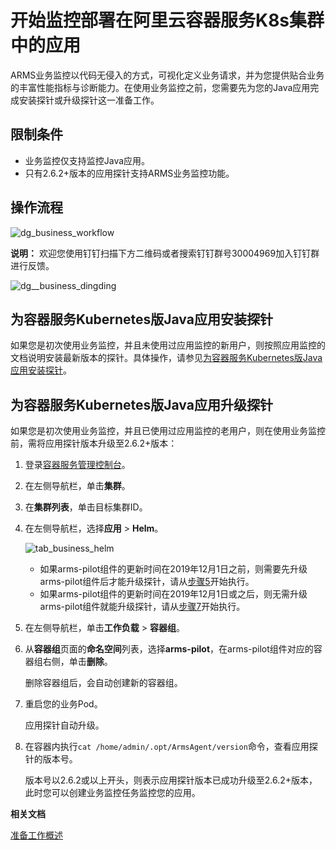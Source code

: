 # 开始监控部署在阿里云容器服务K8s集群中的应用

ARMS业务监控以代码无侵入的方式，可视化定义业务请求，并为您提供贴合业务的丰富性能指标与诊断能力。在使用业务监控之前，您需要先为您的Java应用完成安装探针或升级探针这一准备工作。

## 限制条件

-   业务监控仅支持监控Java应用。
-   只有2.6.2+版本的应用探针支持ARMS业务监控功能。

## 操作流程

![dg_business_workflow](https://static-aliyun-doc.oss-accelerate.aliyuncs.com/assets/img/zh-CN/0784574161/p103004.png)

**说明：** 欢迎您使用钉钉扫描下方二维码或者搜索钉钉群号30004969加入钉钉群进行反馈。

![dg__business_dingding](https://static-aliyun-doc.oss-accelerate.aliyuncs.com/assets/img/zh-CN/1789717161/p92785.png)

## 为容器服务Kubernetes版Java应用安装探针

如果您是初次使用业务监控，并且未使用过应用监控的新用户，则按照应用监控的文档说明安装最新版本的探针。具体操作，请参见[为容器服务Kubernetes版Java应用安装探针](/intl.zh-CN/应用监控/接入应用监控/开始监控Java应用/为容器服务Kubernetes版Java应用安装探针.md)。

## 为容器服务Kubernetes版Java应用升级探针

如果您是初次使用业务监控，并且已使用过应用监控的老用户，则在使用业务监控前，需将应用探针版本升级至2.6.2+版本：

1.  登录[容器服务管理控制台](https://partners-intl.console.aliyun.com/#/cs)。

2.  在左侧导航栏，单击**集群**。

3.  在**集群列表**，单击目标集群ID。

4.  在左侧导航栏，选择**应用** \> **Helm**。

    ![tab_business_helm](https://static-aliyun-doc.oss-accelerate.aliyuncs.com/assets/img/zh-CN/5874800161/p93070.png)

    -   如果arms-pilot组件的更新时间在2019年12月1日之前，则需要先升级arms-pilot组件后才能升级探针，请从[步骤5](#step_zth_q9r_1kt)开始执行。
    -   如果arms-pilot组件的更新时间在2019年12月1日或之后，则无需升级arms-pilot组件就能升级探针，请从[步骤7](#step_ud6_l2w_izu)开始执行。
5.  在左侧导航栏，单击**工作负载** \> **容器组**。

6.  从**容器组**页面的**命名空间**列表，选择**arms-pilot**，在arms-pilot组件对应的容器组右侧，单击**删除**。

    删除容器组后，会自动创建新的容器组。

7.  重启您的业务Pod。

    应用探针自动升级。

8.  在容器内执行`cat /home/admin/.opt/ArmsAgent/version`命令，查看应用探针的版本号。

    版本号以2.6.2或以上开头，则表示应用探针版本已成功升级至2.6.2+版本，此时您可以创建业务监控任务监控您的应用。


**相关文档**  


[准备工作概述](/intl.zh-CN/业务监控/接入指南（Java应用）/准备工作概述.md)


